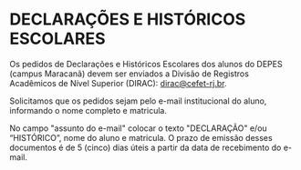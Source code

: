 # DECLARAÇÕES E HISTÓRICOS ESCOLARES

Os pedidos de Declarações e Históricos Escolares dos alunos do DEPES (campus Maracanã) devem ser enviados a Divisão de Registros Acadêmicos de Nível Superior (DIRAC): dirac@cefet-rj.br.

Solicitamos que os pedidos sejam pelo e-mail institucional do aluno, informando o nome completo e matricula.

No campo "assunto do e-mail" colocar o texto "DECLARAÇÃO" e/ou “HISTÓRICO”, nome do aluno e matricula.
O prazo de emissão desses documentos é de 5 (cinco) dias úteis a partir da data de recebimento do e-mail.
